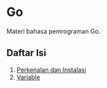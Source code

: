 # Go
Materi bahasa pemrograman Go.

## Daftar Isi
1. [Perkenalan dan Instalasi](./01-perkenalan-dan-instalasi.md)
2. [Variable](./02-variable-golang.md)
